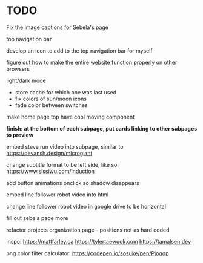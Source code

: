 # TODO

Fix the image captions for Sebela's page

top navigation bar

develop an icon to add to the top navigation bar for myself

figure out how to make the entire website function properly on other browsers

light/dark mode
- store cache for which one was last used
- fix colors of sun/moon icons
- fade color between switches

make home page top have cool moving component

**finish: at the bottom of each subpage, put cards linking to other subpages to preview**

embed steve run video into subpage, similar to https://devansh.design/microgiant

change subtitle format to be left side, like so: https://www.sissiwu.com/induction

add button animations onclick so shadow disappears

embed line follower robot video into html

change line follower robot video in google drive to be horizontal

fill out sebela page more

refactor projects organization page - positions not as hard coded


inspo:
https://mattfarley.ca
https://tylertaewook.com
https://tamalsen.dev

png color filter calculator: https://codepen.io/sosuke/pen/Pjoqqp
